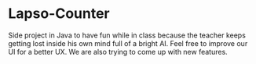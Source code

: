 # Lapso-Counter
Side project in Java to have fun while in class because the teacher keeps getting lost inside his own mind full of a bright AI.
Feel free to improve our UI for a better UX. We are also trying to come up with new features.
